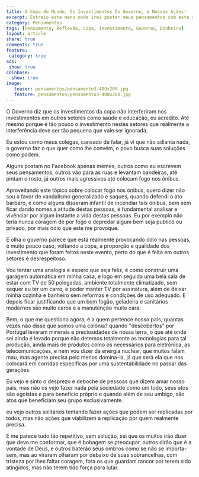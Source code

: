 ```yaml
---
title: A Copa do Mundo, Os Investimentos Do Governo, e Nossas Ações!
excerpt: Estreio este menu onde irei postar meus pensamentos com esta reflexão incompleta que fiz sobre o investimento da copa e as ações do povo e também algumas palavras que fiz.  Este texto não é o primeiro, mas é um muitos importantes pensamentos que tenho, e não serão publicados na ordem original.
category: Pensamentos
tags: [Pensamento, Reflexão, Copa, Investimento, Governo, Dinheiro]
layout: article
share: true
comments: true
feature: 
 category: true
ads: 
 show: true
coinbase:
  show: true
image:
   teaser: pensamentos/pensamento3-400x200.jpg
   feature: pensamentos/pensamento3-400x200.jpg
---
```

O Governo diz que os investimentos da copa não interferiram nos investimentos em outros setores como saúde e educação, eu acredito. Até mesmo porque é tão pouco o investimento nestes setores que realmente a interferência deve ser tão pequena que vale ser ignorada.

Eu estou como meus colegas, cansado de falar, já vi que não adianta nada, o governo faz o que quer como lhe convém, o povo busca suas soluções como podem.

Alguns postam no Facebook apenas memes, outros como eu escrevem seus pensamentos, outros vão para as ruas e levantam bandeiras, até pintam o rosto, já outros mais agressivos até colocam fogo nos ônibus.

Aproveitando este tópico sobre colocar fogo nos ónibus, quero dizer não sou a favor de vandalismo generalizado e saques, quando defendi o ato bárbaro, e como alguns disseram infantil de incendiar tais ónibus, bem sem ficar dando nomes a atitude destas pessoas, é fundamental analisar e vivênciar por algum instante a vida destas pessoas. Eu por exemplo não teria nunca coragem de por fogo o depredar algum bem seja publico ou privado, por mais ódio que este me provoque.

E olha o governo parece que está realmente provocando ódio nas pessoas, é muito pouco caso, voltando a copa, a proporção e qualidade dos investimento que foram feitos neste evento, perto do que é feito em outros setores é desrespeitoso.

Vou tentar uma analogia e espero que seja feliz, é como construir uma garagem automática em minha casa, e logo em seguida uma bela sala de estar com TV de 50 polegadas, ambiente totalmente climatizado, sem sequer eu ter um carro, e poder manter TV por assinatura, além de deixar minha cozinha e banheiro sem reformas e condições de uso adequado. E depois ficar justificando que um bom fogão, geladeira e sanitários modernos são muito caros e a manutenção muito cara.

Bem, o que me questiono agora, é a quem pertence nosso pais, quantas vezes não disse que somos uma colônia? quando "descobertos" por Portugal levaram minerais e preciosidades de nossa terra, o que até onde sei ainda é levado porque não detemos totalmente as tecnologias para tal produção, ainda mais de produtos como os necessários para eletrônica, as telecomunicações, e nem vou dizer da energia nuclear, que muitos falam mau, mas agente precisa pelo menos domina-la, já que será ela que nos colocará em corridas especificas por uma sustentabilidade no passar das gerações.

Eu vejo e sinto o desprezo e deboche de pessoas que dizem amar nosso pais, mas não os vejo fazer nada pela sociedade como um todo, seus atos são egoístas e para beneficio próprio e quando além de seu umbigo, são atos que beneficiam seu grupo exclusivamente.  

eu vejo outros solitários tentando fazer ações que podem ser replicadas por todos, mas não ações que viabilizem a replicação por quem realmente precisa.

E me parece tudo tão repetitivo, sem solução, sei que os muitos irão dizer que devo me conformar, que é bobagem se preocupar, outros dirão que é a vontade de Deus, e outros baterão seus ombros como se não se importa-sem, mas ao virarem olharam por debaixo de suas sobrancelhas, com tristeza por lhes faltar coragem, fora os que guardam rancor por terem sido atingidos, mas não terem tido força para lutar.
